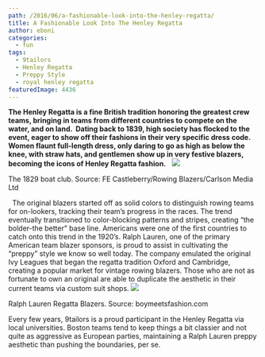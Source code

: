 ```yaml
---
path: /2016/06/a-fashionable-look-into-the-henley-regatta/
title: A Fashionable Look Into The Henley Regatta
author: eboni
categories: 
  - fun
tags: 
  - 9tailors
  - Henley Regatta
  - Preppy Style
  - royal henley regatta
featuredImage: 4436
---
```

**The Henley Regatta is a fine British tradition honoring the greatest crew teams, bringing in teams from different countries to compete on the water, and on land.  Dating back to 1839, high society has flocked to the event, eager to show off their fashions in their very specific dress code. Women flaunt full-length dress, only daring to go as high as below the knee, with straw hats, and gentlemen show up in very festive blazers, becoming the icons of Henley Regatta fashion.**   ![](https://s-media-cache-ak0.pinimg.com/736x/33/b3/35/33b335c2073677a14535d01901ef8719.jpg)

The 1829 boat club. Source: FE Castleberry/Rowing Blazers/Carlson Media Ltd

  The original blazers started off as solid colors to distinguish rowing teams for on-lookers, tracking their team’s progress in the races. The trend eventually transitioned to color-blocking patterns and stripes, creating “the bolder-the better” base line. Americans were one of the first countries to catch onto this trend in the 1920’s. Ralph Lauren, one of the primary American team blazer sponsors, is proud to assist in cultivating the “preppy” style we know so well today. The company emulated the original Ivy Leagues that began the regatta tradition Oxford and Cambridge, creating a popular market for vintage rowing blazers. Those who are not as fortunate to own an original are able to duplicate the aesthetic in their current teams via custom suit shops. ![](https://mail.google.com/mail/u/0/?ui=2&ik=9216cdf060&view=fimg&th=1557e1823709dbed&attid=0.1&disp=emb&realattid=ii_1557e17dcc7de03a&attbid=ANGjdJ-N9Ub6BdWvRojgOkH736F_vWjcVzlY11BlxT3rARMVuw5K0_AGaN--T9FBG1RAnIcY1MIjOq55lK4CG3EREVdhCu7c_b_8JHtKh-vT5Ed9GUv5JW1VKDFn27U&sz=w816-h546&ats=1466699365676&rm=1557e1823709dbed&zw&atsh=1)

Ralph Lauren Regatta Blazers. Source: boymeetsfashion.com

Every few years, 9tailors is a proud participant in the Henley Regatta via local universities. Boston teams tend to keep things a bit classier and not quite as aggressive as European parties, maintaining a Ralph Lauren preppy aesthetic than pushing the boundaries, per se.